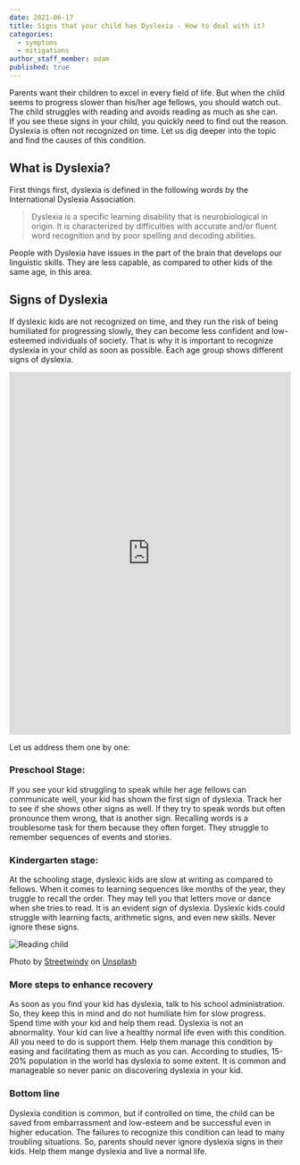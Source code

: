 ```yaml
---
date: 2021-06-17
title: Signs that your child has Dyslexia - How to deal with it?
categories:
  - symptoms
  - mitigations
author_staff_member: adam
published: true
---
```

Parents want their children to excel in every field of life. But when the child seems to progress slower than his/her age fellows, you should watch out. The child struggles with reading and avoids reading as much as she can.  
If you see these signs in your child, you quickly need to find out the reason. Dyslexia is often not recognized on time. Let us dig deeper into the topic and find the causes of this condition.

## What is Dyslexia?

First things first, dyslexia is defined in the following words by the International Dyslexia Association. 

> Dyslexia is a specific learning disability that is neurobiological in origin. It is characterized by difficulties with accurate and/or fluent word recognition and by poor spelling and decoding abilities. 

People with Dyslexia have issues in the part of the brain that develops our linguistic skills. They are less capable, as compared to other kids of the same age, in this area. 
## Signs of Dyslexia
If dyslexic kids are not recognized on time, and they run the risk of being humiliated for progressing slowly, they can become less confident and low-esteemed individuals of society. That is why it is important to recognize dyslexia in your child as soon as possible. Each age group shows different signs of dyslexia.

<iframe id="sib" width="100%" height="650px" src="https://17abdf7c.sibforms.com/serve/MUIEAG4ABlzn5_C_d69co9dMTJhZ1MUKaiJn_J_RYUNAmIL1lrvA4Gs0wSHmhPwjICXLAgEZpNE3ZOgSBlVQrHfX03rsOTOBaDKC1qmkA8rPsFX-_n9SGyMFuLMq4HW8IS3QiFNGRrXwck-HGS-4x97tBzwU31t_y6ZZlFUZWsqyhQkOi1dF-uS8G35RKhw4SzBKGSZI_evYbYHv" frameborder="0" scrolling="auto" allowfullscreen style="display: block;margin-left: auto;margin-right: auto;max-width: 100%;"></iframe>

Let us address them one by one:

### Preschool Stage:
If you see your kid struggling to speak while her age fellows can communicate well, your kid has shown the first sign of dyslexia. Track her to see if she shows other signs as well. 
If they try to speak words but often pronounce them wrong, that is another sign.
Recalling words is a troublesome task for them because they often forget. They struggle to remember sequences of events and stories. 

### Kindergarten stage:
At the schooling stage, dyslexic kids are slow at writing as compared to fellows. When it comes to learning sequences like months of the year, they truggle to recall the order. 
They may tell you that letters move or dance when she tries to read. It is an evident sign of dyslexia. Dyslexic kids could struggle with learning facts, arithmetic signs, and even new skills. Never ignore these signs.

![Reading child](/images/child_book_upsidedown.jpg)
<figcaption>
<span>Photo by <a href="https://unsplash.com/@streetwindy?utm_source=unsplash&amp;utm_medium=referral&amp;utm_content=creditCopyText" target="_blank">Streetwindy</a> on <a href="https://unsplash.com/s/photos/child-read?utm_source=unsplash&amp;utm_medium=referral&amp;utm_content=creditCopyText" target="_blank">Unsplash</a></span>
</figcaption>


### More steps to enhance recovery
As soon as you find your kid has dyslexia, talk to his school administration. So, they keep this in mind and do not humiliate him for slow progress. Spend time with your kid and help them read. Dyslexia is not an abnormality. Your kid can live a healthy normal life even with this condition. All you need to do is support them. Help them manage this condition by easing and facilitating them as much as you can. According to studies, 15-20% population in the world has dyslexia to some extent. It is common and manageable so never panic on discovering dyslexia in your kid.

### Bottom line
Dyslexia condition is common, but if controlled on time, the child can be saved from embarrassment and low-esteem and be successful even in higher education. The failures to recognize this condition can lead to many troubling situations. So, parents should never ignore dyslexia signs in their kids. Help them mange dyslexia and live a normal life.



